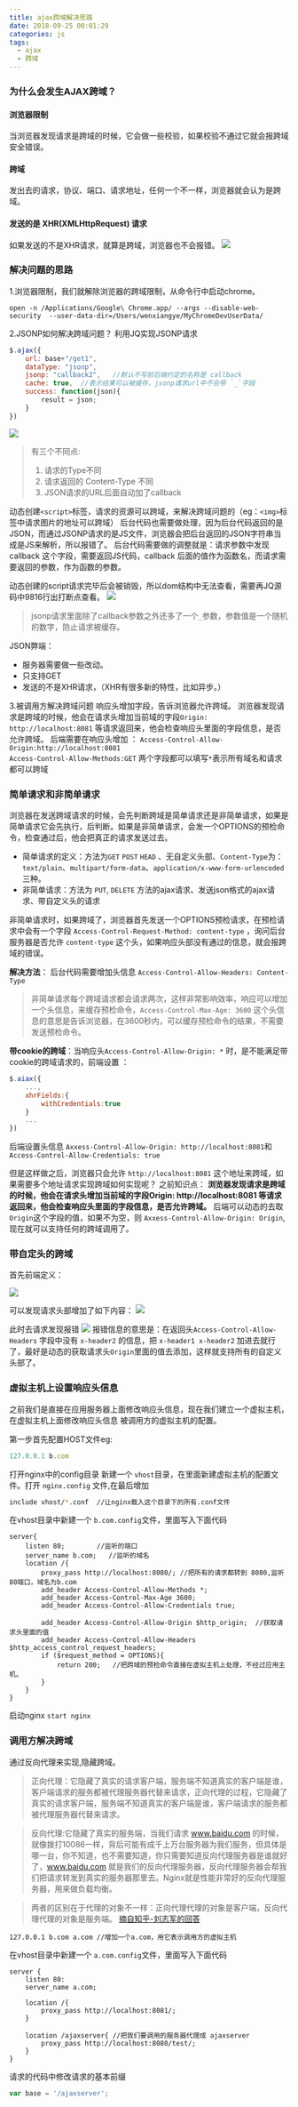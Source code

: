 ```yaml
---
title: ajax跨域解决思路
date: 2018-09-25 00:01:29
categories: js
tags:
  - ajax
  - 跨域
---
```


###  为什么会发生AJAX跨域？

#### 浏览器限制
当浏览器发现请求是跨域的时候，它会做一些校验，如果校验不通过它就会报跨域安全错误。

#### 跨域
发出去的请求，协议、端口、请求地址，任何一个不一样，浏览器就会认为是跨域。

#### 发送的是 XHR(XMLHttpRequest) 请求
如果发送的不是XHR请求，就算是跨域，浏览器也不会报错。
![](http://ozrm3516s.bkt.clouddn.com/d953ca4cea4e5f51ecc32ad36c0f1db6.jpg)

### 解决问题的思路

1.浏览器限制，我们就解除浏览器的跨域限制，从命令行中启动chrome。

`open -n /Applications/Google\ Chrome.app/ --args --disable-web-security  --user-data-dir=/Users/wenxiangye/MyChromeDevUserData/`

2.JSONP如何解决跨域问题？
利用JQ实现JSONP请求

```js
$.ajax({
	url: base+"/get1",
	dataType: "jsonp",
	jsonp: "callback2",   //默认不写前后端约定的名称是 callback
	cache: true,  //表示结果可以被缓存，jsonp请求url中不会带 `_`字段
	success: function(json){
		result = json;
	}
})
```
![](http://ozrm3516s.bkt.clouddn.com/d6ab59d1f5d88bb1f8d72cba6adff180.jpg)
> 有三个不同点:
> 1. 请求的Type不同
> 2. 请求返回的 Content-Type 不同
> 3. JSON请求的URL后面自动加了callback  

动态创建`<script>`标签，请求的资源可以跨域，来解决跨域问题的（eg：`<img>`标签中请求图片的地址可以跨域）
后台代码也需要做处理，因为后台代码返回的是JSON，而通过JSONP请求的是JS文件，浏览器会把后台返回的JSON字符串当成是JS来解析，所以报错了。
后台代码需要做的调整就是：请求参数中发现callback 这个字段，需要返回JS代码，callback 后面的值作为函数名，而请求需要返回的参数，作为函数的参数。

动态创建的script请求完毕后会被销毁，所以dom结构中无法查看，需要再JQ源码中9816行出打断点查看。
![](http://ozrm3516s.bkt.clouddn.com/84cab8c7a9d4a6ddf11d91651dc8531f.jpg)
> jsonp请求里面除了callback参数之外还多了一个`_`参数，参数值是一个随机的数字，防止请求被缓存。

JSON弊端：

- 服务器需要做一些改动。
- 只支持GET
- 发送的不是XHR请求，（XHR有很多新的特性，比如异步。）


3.被调用方解决跨域问题
响应头增加字段，告诉浏览器允许跨域。
浏览器发现请求是跨域的时候，他会在请求头增加当前域的字段`Origin: http://localhost:8081` 等请求返回来，他会检查响应头里面的字段信息，是否允许跨域。
后端需要在响应头增加 ：
`Access-Control-Allow-Origin:http://localhost:8081`   
`Access-Control-Allow-Methods:GET`
两个字段都可以填写`*`表示所有域名和请求都可以跨域

### 简单请求和非简单请求
浏览器在发送跨域请求的时候，会先判断跨域是简单请求还是非简单请求，如果是简单请求它会先执行，后判断。如果是非简单请求，会发一个OPTIONS的预检命令，检查通过后，他会把真正的请求发送过去。

- 简单请求的定义：方法为`GET` `POST` `HEAD` 、无自定义头部、`Content-Type`为：`text/plain`、`multipart/form-data`、`application/x-www-form-urlencoded` 三种。
- 非简单请求：方法为 `PUT`, `DELETE` 方法的ajax请求、发送json格式的ajax请求、带自定义头的请求

非简单请求时，如果跨域了，浏览器首先发送一个OPTIONS预检请求，在预检请求中会有一个字段  `Access-Control-Request-Method: content-type` ，询问后台服务器是否允许 `content-type` 这个头，如果响应头部没有通过的信息，就会报跨域的错误。

**解决方法**： 后台代码需要增加头信息 `Access-Control-Allow-Headers: Content-Type`

> 非简单请求每个跨域请求都会请求两次，这样非常影响效率，响应可以增加一个头信息，来缓存预检命令，`Access-Control-Max-Age: 3600` 这个头信息的意思是告诉浏览器，在3600秒内，可以缓存预检命令的结果，不需要发送预检命令。

**带cookie的跨域**：当响应头`Access-Control-Allow-Origin: *` 时，是不能满足带cookie的跨域请求的，前端设置 ：

```js
$.aiax({
	...,
	xhrFields:{
		withCredentials:true
	}
    ...
})
```

后端设置头信息 `Axxess-Control-Allow-Origin: http://localhost:8081`和`Access-Control-Allow-Credentials: true`

但是这样做之后，浏览器只会允许 `http://localhost:8081` 这个地址来跨域，如果需要多个地址请求实现跨域如何实现呢？
之前知识点： **浏览器发现请求是跨域的时候，他会在请求头增加当前域的字段Origin: http://localhost:8081 等请求返回来，他会检查响应头里面的字段信息，是否允许跨域。**
后端可以动态的去取 `Origin`这个字段的值，如果不为空，则 `Axxess-Control-Allow-Origin: Origin`,现在就可以支持任何的跨域调用了。

### 带自定头的跨域

首先前端定义：

![](http://ozrm3516s.bkt.clouddn.com/110b9eb47d145042bd41fe9cd5c0461c.jpg)

可以发现请求头部增加了如下内容：
![](http://ozrm3516s.bkt.clouddn.com/c5ff5786443e2cc9f4a032414eda975f.jpg)

此时去请求发现报错
![](http://ozrm3516s.bkt.clouddn.com/1839df8c3a07b8c2dbae88d03e65484f.jpg)
报错信息的意思是：在返回头`Access-Control-Allow-Headers` 字段中没有 `x-header2` 的信息，把 `x-header1 x-header2` 加进去就行了，最好是动态的获取请求头`Origin`里面的值去添加，这样就支持所有的自定义头部了。

### 虚拟主机上设置响应头信息
之前我们是直接在应用服务器上面修改响应头信息，现在我们建立一个虚拟主机，在虚拟主机上面修改响应头信息
被调用方的虚拟主机的配置。

第一步首先配置HOST文件eg:

```js
127.0.0.1 b.com  
```
打开nginx中的config目录 新建一个 `vhost`目录，在里面新建虚拟主机的配置文件。打开 `nginx.config` 文件,在最后增加

```bash
include vhost/*.conf  //让nginx载入这个目录下的所有.conf文件
```

在vhost目录中新建一个 `b.com.config`文件，里面写入下面代码

```
server{
    listen 80;        //监听的端口
    server_name b.com;   //监听的域名
    location /{
        proxy_pass http://localhost:8080/; //把所有的请求都转到 8080,监听80端口，域名为b.com
        add_header Access-Control-Allow-Methods *;
        add_header Access-Control-Max-Age 3600;
        add_header Access-Control-Allow-Credentials true;

        add_header Access-Control-Allow-Origin $http_origin;  //获取请求头里面的值
        add_header Access-Control-Allow-Headers $http_access_control_request_headers;
        if ($request_method = OPTIONS){
            return 200;   //把跨域的预检命令直接在虚拟主机上处理，不经过应用主机。
        }
    }
}
```

启动nginx `start nginx`

### 调用方解决跨域

通过反向代理来实现,隐藏跨域。

> 正向代理：它隐藏了真实的请求客户端，服务端不知道真实的客户端是谁，客户端请求的服务都被代理服务器代替来请求，正向代理的过程，它隐藏了真实的请求客户端，服务端不知道真实的客户端是谁，客户端请求的服务都被代理服务器代替来请求。

> 反向代理:它隐藏了真实的服务端，当我们请求 www.baidu.com 的时候，就像拨打10086一样，背后可能有成千上万台服务器为我们服务，但具体是哪一台，你不知道，也不需要知道，你只需要知道反向代理服务器是谁就好了，www.baidu.com 就是我们的反向代理服务器，反向代理服务器会帮我们把请求转发到真实的服务器那里去。Nginx就是性能非常好的反向代理服务器，用来做负载均衡。

> 两者的区别在于代理的对象不一样：正向代理代理的对象是客户端，反向代理代理的对象是服务端。
> [摘自知乎-刘志军的回答](https://www.zhihu.com/question/24723688)


```
127.0.0.1 b.com a.com //增加一个a.com，用它表示调用方的虚拟主机
```

在vhost目录中新建一个 `a.com.config`文件，里面写入下面代码

```
server {
    listen 80:
    server_name a.com;

    location /{
        proxy_pass http://localhost:8081/;
    }

    location /ajaxserver{ //把我们要调用的服务器代理成 ajaxserver
        proxy_pass http://localhost:8080/test/; 
    }
}
```

请求的代码中修改请求的基本前缀

```js
var base = '/ajaxserver';
```
